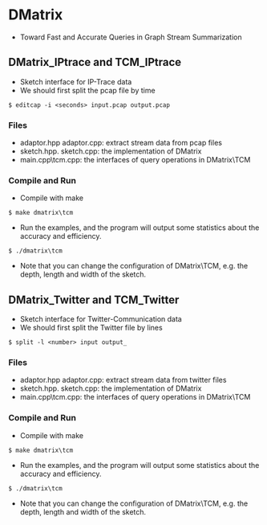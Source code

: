 # DMatrix
- Toward Fast and Accurate Queries in Graph Stream Summarization

## DMatrix_IPtrace and TCM_IPtrace
- Sketch interface for IP-Trace data
- We should first split the pcap file by time
```
$ editcap -i <seconds> input.pcap output.pcap
```

### Files
- adaptor.hpp adaptor.cpp: extract stream data from pcap files
- sketch.hpp. sketch.cpp: the implementation of DMatrix
- main.cpp\tcm.cpp: the interfaces of query operations in DMatrix\TCM

### Compile and Run
- Compile with make
```
$ make dmatrix\tcm
```
- Run the examples, and the program will output some statistics about the accuracy and efficiency. 
```
$ ./dmatrix\tcm
```
- Note that you can change the configuration of DMatrix\TCM, e.g. the depth, length and width of the sketch.


## DMatrix_Twitter and TCM_Twitter
- Sketch interface for Twitter-Communication data
- We should first split the Twitter file by lines
```
$ split -l <number> input output_
```

### Files
- adaptor.hpp adaptor.cpp: extract stream data from twitter files
- sketch.hpp. sketch.cpp: the implementation of DMatrix
- main.cpp\tcm.cpp: the interfaces of query operations in DMatrix\TCM

### Compile and Run
- Compile with make
```
$ make dmatrix\tcm
```
- Run the examples, and the program will output some statistics about the accuracy and efficiency. 
```
$ ./dmatrix\tcm
```
- Note that you can change the configuration of DMatrix\TCM, e.g. the depth, length and width of the sketch.
